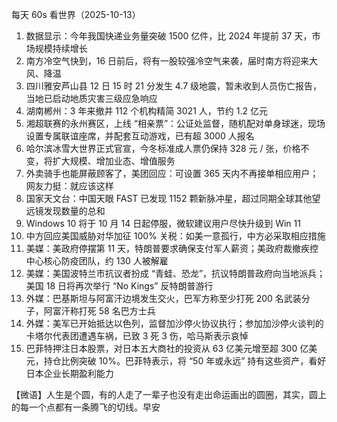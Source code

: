 每天 60s 看世界（2025-10-13）

1. 数据显示：今年我国快递业务量突破 1500 亿件，比 2024 年提前 37 天，市场规模持续增长
2. 南方冷空气快到，16 日前后，将有一股较强冷空气来袭，届时南方将迎来大风、降温
3. 四川雅安芦山县 12 日 15 时 21 分发生 4.7 级地震，暂未收到人员伤亡报告，当地已启动地质灾害三级应急响应
4. 湖南郴州：3 年来撤并 112 个机构精简 3021 人，节约 1.2 亿元
5. 湘超联赛的永州赛区，上线 “相亲票”：公证处监督，随机配对单身球迷，现场设置专属联谊座席，并配套互动游戏，已有超 3000 人报名
6. 哈尔滨冰雪大世界正式官宣，今冬标准成人票仍保持 328 元 / 张，价格不变，将扩大规模、增加业态、增值服务
7. 外卖骑手也能屏蔽顾客了，美团回应：可设置 365 天内不再接单相应用户；网友力挺：就应该这样
8. 国家天文台：中国天眼 FAST 已发现 1152 颗新脉冲星，超过同期全球其他望远镜发现数量的总和
9. Windows 10 将于 10 月 14 日起停服，微软建议用户尽快升级到 Win 11
10. 中方回应美国威胁对华加征 100% 关税：如美一意孤行，中方必采取相应措施
11. 美媒：美政府停摆第 11 天，特朗普要求确保支付军人薪资；美政府裁撤疾控中心核心防疫团队，约 130 人被解雇
12. 美媒：美国波特兰市抗议者扮成 “青蛙、恐龙”，抗议特朗普政府向当地派兵；美国 18 日将再次举行 “No Kings” 反特朗普游行
13. 外媒：巴基斯坦与阿富汗边境发生交火，巴军方称至少打死 200 名武装分子，阿富汗称打死 58 名巴方士兵
14. 外媒：美军已开始抵达以色列，监督加沙停火协议执行；参加加沙停火谈判的卡塔尔代表团遭遇车祸，已致 3 死 3 伤，哈马斯表示哀悼
15. 巴菲特押注日本股票，对日本五大商社的投资从 63 亿美元增至超 300 亿美元，持仓比例突破 10%。巴菲特表示，将 “50 年或永远” 持有这些资产，看好日本企业长期盈利能力

【微语】人生是个圆，有的人走了一辈子也没有走出命运画出的圆圈，其实，圆上的每一个点都有一条腾飞的切线。早安